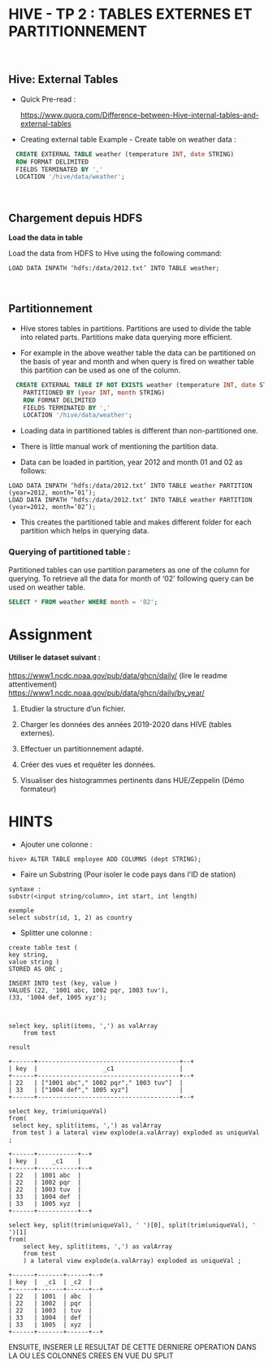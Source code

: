 # HIVE - TP 2 : TABLES EXTERNES ET PARTITIONNEMENT
<br/>

## Hive: External Tables

* Quick Pre-read : 
  
  https://www.quora.com/Difference-between-Hive-internal-tables-and-external-tables

* Creating external table Example - Create table on weather data :
  
```sql
  CREATE EXTERNAL TABLE weather (temperature INT, date STRING)
  ROW FORMAT DELIMITED
  FIELDS TERMINATED BY ','
  LOCATION '/hive/data/weather';
```
<br/>

## Chargement depuis HDFS

**Load the data in table**

Load the data from HDFS to Hive using the following command:

```console
LOAD DATA INPATH ‘hdfs:/data/2012.txt’ INTO TABLE weather;
```
<br/>

## Partitionnement

* Hive stores tables in partitions. Partitions are used to divide the table into related parts. Partitions make data querying more efficient. 

* For example in the above weather table the data can be partitioned on the basis of year and month and when query is fired on weather table this partition can be used as one of the column.

```sql
  CREATE EXTERNAL TABLE IF NOT EXISTS weather (temperature INT, date STRING)
    PARTITIONED BY (year INT, month STRING)
    ROW FORMAT DELIMITED
    FIELDS TERMINATED BY ','
    LOCATION '/hive/data/weather';
```

* Loading data in partitioned tables is different than non-partitioned one. 

* There is little manual work of mentioning the partition data. 

* Data can be loaded in partition, year 2012 and month 01 and 02 as follows:
```console
LOAD DATA INPATH ‘hdfs:/data/2012.txt’ INTO TABLE weather PARTITION (year=2012, month=’01’);
LOAD DATA INPATH ‘hdfs:/data/2012.txt’ INTO TABLE weather PARTITION (year=2012, month=’02’);
```

* This creates the partitioned table and makes different folder for each partition which helps in querying data.

### Querying of partitioned table :

Partitioned tables can use partition parameters as one of the column for querying. To retrieve all the data for month of ‘02’ following query can be used on weather table.

```sql
SELECT * FROM weather WHERE month = '02';
```

# Assignment

#### Utiliser le dataset suivant :
https://www1.ncdc.noaa.gov/pub/data/ghcn/daily/ (lire le readme attentivement)  
https://www1.ncdc.noaa.gov/pub/data/ghcn/daily/by_year/

1. Etudier la structure d’un fichier.

2. Charger les données des années 2019-2020 dans HIVE (tables externes).

3. Effectuer un partitionnement adapté.

4. Créer des vues et requêter les données.

5. Visualiser des histogrammes pertinents dans HUE/Zeppelin (Démo formateur)

# HINTS 

- Ajouter une colonne : 
```
hive> ALTER TABLE employee ADD COLUMNS (dept STRING);
```

- Faire un Substring (Pour isoler le code pays dans l'ID de station)

```
syntaxe : 
substr(<input string/column>, int start, int length)

exemple
select substr(id, 1, 2) as country
```

- Splitter une colonne : 

```
create table test (
key string, 
value string )
STORED AS ORC ;

INSERT INTO test (key, value )
VALUES (22, '1001 abc, 1002 pqr, 1003 tuv'),
(33, '1004 def, 1005 xyz');



select key, split(items, ',') as valArray
	from test

result 

+------+---------------------------------------+--+
| key  |                  _c1                  |
+------+---------------------------------------+--+
| 22   | ["1001 abc"," 1002 pqr"," 1003 tuv"]  |
| 33   | ["1004 def"," 1005 xyz"]              |
+------+---------------------------------------+--+

select key, trim(uniqueVal)
from(
 select key, split(items, ',') as valArray
 from test ) a lateral view explode(a.valArray) exploded as uniqueVal ;

+------+-----------+--+
| key  |    _c1    |
+------+-----------+--+
| 22   | 1001 abc  |
| 22   | 1002 pqr  |
| 22   | 1003 tuv  |
| 33   | 1004 def  |
| 33   | 1005 xyz  |
+------+-----------+--+

select key, split(trim(uniqueVal), ' ')[0], split(trim(uniqueVal), ' ')[1]
from(
	select key, split(items, ',') as valArray
	from test 
	) a lateral view explode(a.valArray) exploded as uniqueVal ;

+------+-------+------+--+
| key  |  _c1  | _c2  |
+------+-------+------+--+
| 22   | 1001  | abc  |
| 22   | 1002  | pqr  |
| 22   | 1003  | tuv  |
| 33   | 1004  | def  |
| 33   | 1005  | xyz  |
+------+-------+------+--+

```
ENSUITE, 
INSERER LE RESULTAT DE CETTE DERNIERE OPERATION DANS LA OU LES COLONNES CREES EN VUE DU SPLIT
